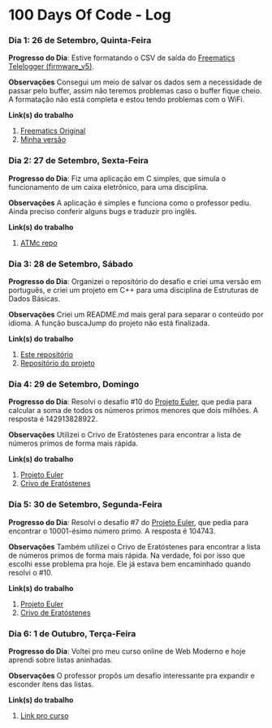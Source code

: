 # 100 Days Of Code - Log

### Dia 1: 26 de Setembro, Quinta-Feira

**Progresso do Dia**: Estive formatando o CSV de saída do [Freematics Telelogger (firmware_v5)](https://github.com/stanleyhuangyc/Freematics/tree/master/firmware_v5/telelogger).

**Observações** Consegui um meio de salvar os dados sem a necessidade de passar pelo buffer, assim não teremos problemas caso o buffer fique cheio. A formatação não está completa e estou tendo problemas com o WiFi.

**Link(s) do trabalho**
1. [Freematics Original](https://github.com/stanleyhuangyc/Freematics)
2. [Minha versão](https://github.com/JordyAraujo/Freematics/tree/CSV_Log_Formatting/firmware_v5/telelogger)

### Dia 2: 27 de Setembro, Sexta-Feira

**Progresso do Dia**: Fiz uma aplicação em C simples, que simula o funcionamento de um caixa eletrônico, para uma disciplina.

**Observações** A aplicação é simples e funciona como o professor pediu. Ainda preciso conferir alguns bugs e traduzir pro inglês.

**Link(s) do trabalho**
1. [ATMc repo](https://github.com/JordyAraujo/ATMc)

### Dia 3: 28 de Setembro, Sábado

**Progresso do Dia**: Organizei o repositório do desafio e criei uma versão em português, e criei um projeto em C++ para uma disciplina de Estruturas de Dados Básicas.

**Observações** Criei um README.md mais geral para separar o conteúdo por idioma. A função buscaJump do projeto não está finalizada.

**Link(s) do trabalho**
1. [Este repositório](https://github.com/JordyAraujo/100-days-of-code)
2. [Repositório do projeto](https://github.com/JordyAraujo/TrabalhoEDB)

### Dia 4: 29 de Setembro, Domingo

**Progresso do Dia**: Resolvi o desafio #10 do [Projeto Euler](https://projecteuler.net/problem=10), que pedia para calcular a soma de todos os números primos menores que dois milhões. A resposta é 142913828922.

**Observações** Utilizei o Crivo de Eratóstenes para encontrar a lista de números primos de forma mais rápida.

**Link(s) do trabalho**
1. [Projeto Euler](https://projecteuler.net/problem=10)
2. [Crivo de Eratóstenes](https://pt.wikipedia.org/wiki/Crivo_de_Eratóstenes)

### Dia 5: 30 de Setembro, Segunda-Feira

**Progresso do Dia**: Resolvi o desafio #7 do [Projeto Euler](https://projecteuler.net/problem=7), que pedia para encontrar o 10001-ésimo número primo. A resposta é 104743.

**Observações** Também utilizei o Crivo de Eratóstenes para encontrar a lista de números primos de forma mais rápida. Na verdade, foi por isso que escolhi esse problema pra hoje. Ele já estava bem encaminhado quando resolvi o #10.

**Link(s) do trabalho**
1. [Projeto Euler](https://projecteuler.net/problem=7)
2. [Crivo de Eratóstenes](https://pt.wikipedia.org/wiki/Crivo_de_Eratóstenes)

### Dia 6: 1 de Outubro, Terça-Feira

**Progresso do Dia**: Voltei pro meu curso online de Web Moderno e hoje aprendi sobre listas aninhadas.

**Observações** O professor propôs um desafio interessante pra expandir e esconder ítens das listas.

**Link(s) do trabalho**
1. [Link pro curso](https://www.udemy.com/share/1013eSBUYSeFhRRHw=/)